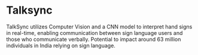 # Talksync
<p>TalkSync utilizes Computer Vision and a CNN model to interpret hand signs in real-time, enabling communication between sign language users and those who communicate verbally. Potential to impact around 63 million individuals in India relying on sign language.</p>

